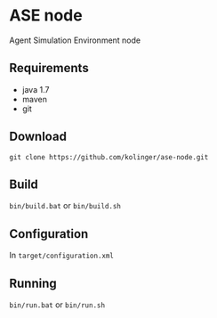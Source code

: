 ASE node
========

Agent Simulation Environment node

Requirements
------------
- java 1.7
- maven
- git

Download
--------
`git clone https://github.com/kolinger/ase-node.git`

Build
-----
`bin/build.bat` or `bin/build.sh`

Configuration
-------------
In `target/configuration.xml`

Running
-------
`bin/run.bat` or `bin/run.sh`
